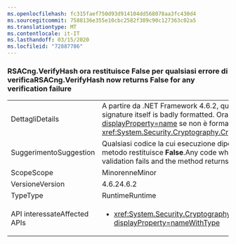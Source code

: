 ```yaml
---
ms.openlocfilehash: fc315faef750d93d914104dd568078aa3fc430d4
ms.sourcegitcommit: 7588136e355e10cbc2582f389c90c127363c02a5
ms.translationtype: MT
ms.contentlocale: it-IT
ms.lasthandoff: 03/15/2020
ms.locfileid: "72887786"
---
```

### <a name="rsacngverifyhash-now-returns-false-for-any-verification-failure"></a><span data-ttu-id="b52ec-101">RSACng.VerifyHash ora restituisce False per qualsiasi errore di verifica</span><span class="sxs-lookup"><span data-stu-id="b52ec-101">RSACng.VerifyHash now returns False for any verification failure</span></span>

|   |   |
|---|---|
|<span data-ttu-id="b52ec-102">Dettagli</span><span class="sxs-lookup"><span data-stu-id="b52ec-102">Details</span></span>|<span data-ttu-id="b52ec-103">A partire da .NET Framework 4.6.2, questo metodo restituisce **False** se la firma stessa non è formattata correttamente.</span><span class="sxs-lookup"><span data-stu-id="b52ec-103">Starting with the .NET Framework 4.6.2, this method returns **False** if the signature itself is badly formatted.</span></span> <span data-ttu-id="b52ec-104">Ora restituisce false per qualsiasi errore di verifica. In .NET Framework 4.6 e 4.6.1, il metodo genera <xref:System.Security.Cryptography.CryptographicException?displayProperty=name> se non è formattata correttamente la firma stessa.</span><span class="sxs-lookup"><span data-stu-id="b52ec-104">It now returns false for any verification failure.In the .NET Framework 4.6 and 4.6.1, the method throws a <xref:System.Security.Cryptography.CryptographicException?displayProperty=name> if the signature itself is badly formatted.</span></span>|
|<span data-ttu-id="b52ec-105">Suggerimento</span><span class="sxs-lookup"><span data-stu-id="b52ec-105">Suggestion</span></span>|<span data-ttu-id="b52ec-106">Qualsiasi codice la cui esecuzione dipenda da <xref:System.Security.Cryptography.CryptographicException?displayProperty=name> deve invece essere eseguito se la convalida non va a buon fine e il metodo restituisce **False**.</span><span class="sxs-lookup"><span data-stu-id="b52ec-106">Any code whose execution depends on handling the <xref:System.Security.Cryptography.CryptographicException?displayProperty=name> should instead execute if validation fails and the method returns **False**.</span></span>|
|<span data-ttu-id="b52ec-107">Scope</span><span class="sxs-lookup"><span data-stu-id="b52ec-107">Scope</span></span>|<span data-ttu-id="b52ec-108">Minorenne</span><span class="sxs-lookup"><span data-stu-id="b52ec-108">Minor</span></span>|
|<span data-ttu-id="b52ec-109">Versione</span><span class="sxs-lookup"><span data-stu-id="b52ec-109">Version</span></span>|<span data-ttu-id="b52ec-110">4.6.2</span><span class="sxs-lookup"><span data-stu-id="b52ec-110">4.6.2</span></span>|
|<span data-ttu-id="b52ec-111">Type</span><span class="sxs-lookup"><span data-stu-id="b52ec-111">Type</span></span>|<span data-ttu-id="b52ec-112">Runtime</span><span class="sxs-lookup"><span data-stu-id="b52ec-112">Runtime</span></span>|
|<span data-ttu-id="b52ec-113">API interessate</span><span class="sxs-lookup"><span data-stu-id="b52ec-113">Affected APIs</span></span>|<ul><li><xref:System.Security.Cryptography.RSACng.VerifyHash(System.Byte[],System.Byte[],System.Security.Cryptography.HashAlgorithmName,System.Security.Cryptography.RSASignaturePadding)?displayProperty=nameWithType></li></ul>|
